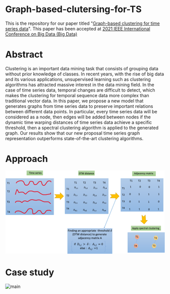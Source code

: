 # Graph-based-clutersing-for-TS
This is the repository for our paper titled "[Graph-based clustering for time series data](https://ieeexplore.ieee.org/iel7/9671263/9671273/09671398.pdf)". This paper has been accepted at [2021 IEEE International Conference on Big Data (Big Data)](https://ieeexplore.ieee.org/xpl/conhome/9671263/proceeding)
# Abstract
Clustering is an important data mining task that
consists of grouping data without prior knowledge of classes.
In recent years, with the rise of big data and its various
applications, unsupervised learning such as clustering algorithms
has attracted massive interest in the data mining field. In the
case of time series data, temporal changes are difficult to detect,
which makes the clustering for temporal sequence data more
complex than traditional vector data. In this paper, we propose
a new model that generates graphs from time series data to
preserve important relations between different data points. In
particular, every time series data will be considered as a node,
then edges will be added between nodes if the dynamic time
warping distances of time series data achieve a specific threshold,
then a spectral clustering algorithm is applied to the generated
graph. Our results show that our new proposal time series graph
representation outperforms state-of-the-art clustering algorithms.
# Approach
![main](design_overview.png)
# Case study
![main](case.png)

